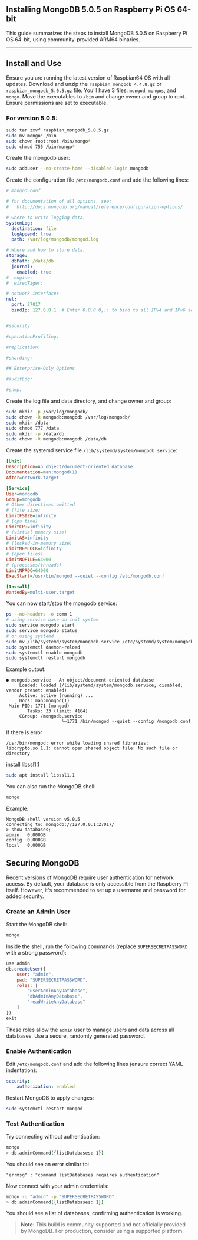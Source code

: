 ## Installing MongoDB 5.0.5 on Raspberry Pi OS 64-bit

This guide summarizes the steps to install MongoDB 5.0.5 on Raspberry Pi OS 64-bit, using community-provided ARM64 binaries.

---

## Install and Use

Ensure you are running the latest version of Raspbian64 OS with all updates. Download and unzip the `raspbian_mongodb_4.4.8.gz` or `raspbian_mongodb_5.0.5.gz` file. You’ll have 3 files: `mongod`, `mongos`, and `mongo`. Move the executables to `/bin` and change owner and group to root. Ensure permissions are set to executable.

### For version 5.0.5:

```sh
sudo tar zxvf raspbian_mongodb_5.0.5.gz
sudo mv mongo* /bin
sudo chown root:root /bin/mongo*
sudo chmod 755 /bin/mongo*

```

Create the mongodb user:

```sh
sudo adduser --no-create-home --disabled-login mongodb
```

Create the configuration file `/etc/mongodb.conf` and add the following lines:

```yaml
# mongod.conf

# for documentation of all options, see:
#   http://docs.mongodb.org/manual/reference/configuration-options/

# where to write logging data.
systemLog:
  destination: file
  logAppend: true
  path: /var/log/mongodb/mongod.log

# Where and how to store data.
storage:
  dbPath: /data/db
  journal:
    enabled: true
#  engine:
#  wiredTiger:

# network interfaces
net:
  port: 27017
  bindIp: 127.0.0.1  # Enter 0.0.0.0,:: to bind to all IPv4 and IPv6 addresses


#security:

#operationProfiling:

#replication:

#sharding:

## Enterprise-Only Options

#auditLog:

#snmp:
```

Create the log file and data directory, and change owner and group:

```sh
sudo mkdir -p /var/log/mongodb/
sudo chown -R mongodb:mongodb /var/log/mongodb/
sudo mkdir /data
sudo chmod 777 /data
sudo mkdir -p /data/db
sudo chown -R mongodb:mongodb /data/db

```

Create the systemd service file `/lib/systemd/system/mongodb.service`:

```ini
[Unit]
Description=An object/document-oriented database
Documentation=man:mongod(1)
After=network.target

[Service]
User=mongodb
Group=mongodb
# Other directives omitted
# (file size)
LimitFSIZE=infinity
# (cpu time)
LimitCPU=infinity
# (virtual memory size)
LimitAS=infinity
# (locked-in-memory size)
LimitMEMLOCK=infinity
# (open files)
LimitNOFILE=64000
# (processes/threads)
LimitNPROC=64000
ExecStart=/usr/bin/mongod --quiet --config /etc/mongodb.conf

[Install]
WantedBy=multi-user.target
```

You can now start/stop the mongodb service:

```sh
ps --no-headers -o comm 1
# using service base on init system
sudo service mongodb start
sudo service mongodb status
# or using systemd 
sudo mv /lib/systemd/system/mongodb.service /etc/systemd/system/mongodb.service
sudo systemctl daemon-reload
sudo systemctl enable mongodb
sudo systemctl restart mongodb
```

Example output:

```
● mongodb.service - An object/document-oriented database
     Loaded: loaded (/lib/systemd/system/mongodb.service; disabled; vendor preset: enabled)
     Active: active (running) ...
     Docs: man:mongod(1)
 Main PID: 1771 (mongod)
        Tasks: 33 (limit: 4164)
     CGroup: /mongodb.service
                     └─1771 /bin/mongod --quiet --config /mongodb.conf
```

If there is error
```
/usr/bin/mongod: error while loading shared libraries: libcrypto.so.1.1: cannot open shared object file: No such file or directory
```
install libssl1.1
```sh
sudo apt install libssl1.1
```

You can also run the MongoDB shell:

```sh
mongo
```

Example:

```
MongoDB shell version v5.0.5
connecting to: mongodb://127.0.0.1:27017/
> show databases;
admin   0.000GB
config  0.000GB
local   0.000GB
```

## Securing MongoDB

Recent versions of MongoDB require user authentication for network access. By default, your database is only accessible from the Raspberry Pi itself. However, it's recommended to set up a username and password for added security.

### Create an Admin User

Start the MongoDB shell:

```sh
mongo
```

Inside the shell, run the following commands (replace `SUPERSECRETPASSWORD` with a strong password):

```js
use admin
db.createUser({
    user: "admin",
    pwd: "SUPERSECRETPASSWORD",
    roles: [
        "userAdminAnyDatabase",
        "dbAdminAnyDatabase",
        "readWriteAnyDatabase"
    ]
})
exit
```

These roles allow the `admin` user to manage users and data across all databases. Use a secure, randomly generated password.

### Enable Authentication

Edit `/etc/mongodb.conf` and add the following lines (ensure correct YAML indentation):

```yaml
security:
    authorization: enabled
```

Restart MongoDB to apply changes:

```sh
sudo systemctl restart mongod
```

### Test Authentication

Try connecting without authentication:

```sh
mongo
> db.adminCommand({listDatabases: 1})
```

You should see an error similar to:

```
"errmsg" : "command listDatabases requires authentication"
```

Now connect with your admin credentials:

```sh
mongo -u "admin" -p "SUPERSECRETPASSWORD"
> db.adminCommand({listDatabases: 1})
```

You should see a list of databases, confirming authentication is working.

<!-- sudo apt install libssl1.1 -->


> **Note:** This build is community-supported and not officially provided by MongoDB. For production, consider using a supported platform.

